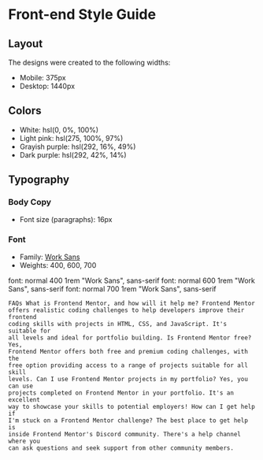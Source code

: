 # Front-end Style Guide

## Layout

The designs were created to the following widths:

- Mobile: 375px
- Desktop: 1440px

## Colors

- White: hsl(0, 0%, 100%)
- Light pink: hsl(275, 100%, 97%)
- Grayish purple: hsl(292, 16%, 49%)
- Dark purple: hsl(292, 42%, 14%)

## Typography

### Body Copy

- Font size (paragraphs): 16px

### Font

- Family: [Work Sans](https://fonts.google.com/specimen/Work+Sans)
- Weights: 400, 600, 700

font: normal 400 1rem "Work Sans", sans-serif
font: normal 600 1rem "Work Sans", sans-serif
font: normal 700 1rem "Work Sans", sans-serif

    FAQs What is Frontend Mentor, and how will it help me? Frontend Mentor
    offers realistic coding challenges to help developers improve their frontend
    coding skills with projects in HTML, CSS, and JavaScript. It's suitable for
    all levels and ideal for portfolio building. Is Frontend Mentor free? Yes,
    Frontend Mentor offers both free and premium coding challenges, with the
    free option providing access to a range of projects suitable for all skill
    levels. Can I use Frontend Mentor projects in my portfolio? Yes, you can use
    projects completed on Frontend Mentor in your portfolio. It's an excellent
    way to showcase your skills to potential employers! How can I get help if
    I'm stuck on a Frontend Mentor challenge? The best place to get help is
    inside Frontend Mentor's Discord community. There's a help channel where you
    can ask questions and seek support from other community members.
